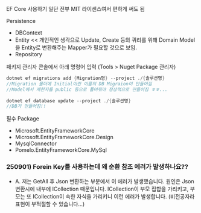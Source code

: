 EF Core 사용하기
일단 전부 MIT 라이센스여서 편하게 써도 됨

Persistence
- DBContext
- Entity << 개인적인 생각으로 Update, Create 등의 쿼리를 위해 Domain Model을 Entity로 변환해주는 Mapper가 필요할 것으로 보임.
- Repository

패키지 관리자 콘솔에서 아래 명령어 입력 (Tools > Nuget Package 관리자)
```cpp
dotnet ef migrations add {Migration명} --project ./{솔루션명}
//Migration 폴더에 Initial이란 이름의 DB Migraion이 만들어짐
//Model에서 제한자를 public 등으로 풀어줘야 정상적으로 만들어짐 ㅎㅎ...
	
dotnet ef database update --project ./{솔루션명}
//DB가 만들어짐!!
```

필수 Package
- Microsoft.EntityFrameworkCore
- Microsoft.EntityFrameworkCore.Design
- MysqlConnector
- Pomelo.EntityFrameworkCore.MySql

### 250901) Forein Key를 사용하는데 왜 순환 참조 에러가 발생하나요??
- A. 저는 GetAll 후 Json 변환하는 부분에서 이 에러가 발생했습니다. 원인은 Json 변환시에 내부에 ICollection 때문입니다. ICollection이 부모 집합을 가리키고, 부모는 또 ICollection이 속한 자식을 가리키니 이런 에러가 발생합니다. (비전공자라 표현이 부적절할 수 있습니다...)
